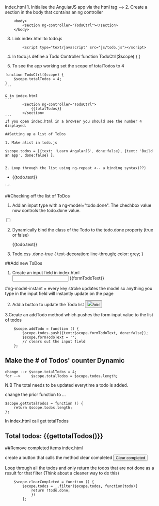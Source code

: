 index.html
	1. Initialise the AngularJS app via the html tag --> <html ng-app>
	2. Create a section in the body that contains an ng controller

````
	<body>
		<section ng-controller="TodoCtrl"></section>
	</body>
````

3. Link index.html to todo.js
````
		<script type="text/javascript" src="js/todo.js"></script>

````
4. In todo.js define a Todo Controller
function TodoCtrl($scope) {
}

5. To see the app working set the scope of totalTodos to 4
````
function TodoCtrl($scope) {
	$scope.totalTodos = 4;
}
```

& in index.html
```
		<section ng-controller="TodoCtrl">
			{{totalTodos}}
		</section>
```
If you open index.html in a browser you should see the number 4 displayed.

##Setting up a list of ToDos

1. Make alist in todo.js
````
	$scope.todos = [{text: 'Learn AngularJS', done:false}, {text: 'Build an app', done:false} ];
````

2. Loop through the list using ng-repeat <-- a binding syntax(??)
````
<ul>
		<li ng-repeat="todo in todos">
				{{todo.text}}
		</li>
</ul>
````

##Checking off the list of ToDos

1. Add an input type with a ng-model="todo.done".
The chechbox value now controls the todo.done value.

<input type="checkbox" ng-model="todo.done">

2. Dynamically bind the class of the Todo to the todo.done property (true or false)

	<span class="done-{{todo.done}}">{{todo.text}}</span>

3. Todo.css
.done-true {
	text-decoration: line-through;
	color: grey;
}

##Add new ToDos

1. Create an input field in index.html
	<form class="form-horizontal">
		<input type="text" ng-model="formTodoText" ng-model-instant>
		{{formTodoText}}
	</form>

#ng-model-instant = every key stroke updates the model so anything you type in the input field will instantly update on the page

2. Add a button to update the Todo list
	<button class="btn" ng-click="addTodo()"><img src="images/add.png"></img>Add</button>

3.Create an addTodo method which pushes the form input value to the list of todos
````
	$scope.addTodo = function () {
		$scope.todos.push({text:$scope.formTodoText, done:false});
		$scope.formTodoText = '';
		// clears out the input field
	};
````

## Make the # of Todos' counter Dynamic
	change --> $scope.totalTodos = 4;
	for --> 	$scope.totalTodos = $scope.todos.length;


N.B The total needs to be updated everytime a todo is added.

change the prior function to ...

	$scope.gettotalTodos = function () {
		return $scope.todos.length;
	};

In index.html call get totalTodos
			<h2>Total todos: {{gettotalTodos()}}</h2>

##Remove completed items
index.html

create a button that calls the method clear completed
<button ng-click="clearCompleted()">Clear completed</button>

Loop through all the todos and only return the todos that are not done as a result for that filter (Think about a cleaner way to do this)

````
	$scope.clearCompleted = function () {
		$scope.todos = _.filter($scope.todos, function(todo){
			return !todo.done;
			})
		};
````






